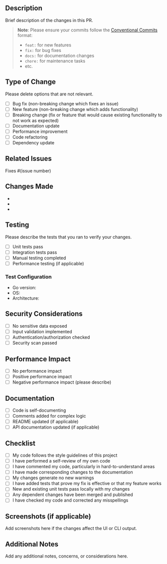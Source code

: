 ## Description

Brief description of the changes in this PR.

> **Note**: Please ensure your commits follow the [Conventional Commits](https://www.conventionalcommits.org/) format:
> - `feat:` for new features
> - `fix:` for bug fixes
> - `docs:` for documentation changes
> - `chore:` for maintenance tasks
> - etc.

## Type of Change

Please delete options that are not relevant.

- [ ] Bug fix (non-breaking change which fixes an issue)
- [ ] New feature (non-breaking change which adds functionality)
- [ ] Breaking change (fix or feature that would cause existing functionality to not work as expected)
- [ ] Documentation update
- [ ] Performance improvement
- [ ] Code refactoring
- [ ] Dependency update

## Related Issues

Fixes #(issue number)

## Changes Made

- 
- 
- 

## Testing

Please describe the tests that you ran to verify your changes.

- [ ] Unit tests pass
- [ ] Integration tests pass
- [ ] Manual testing completed
- [ ] Performance testing (if applicable)

### Test Configuration

* Go version:
* OS:
* Architecture:

## Security Considerations

- [ ] No sensitive data exposed
- [ ] Input validation implemented
- [ ] Authentication/authorization checked
- [ ] Security scan passed

## Performance Impact

- [ ] No performance impact
- [ ] Positive performance impact
- [ ] Negative performance impact (please describe)

## Documentation

- [ ] Code is self-documenting
- [ ] Comments added for complex logic
- [ ] README updated (if applicable)
- [ ] API documentation updated (if applicable)

## Checklist

- [ ] My code follows the style guidelines of this project
- [ ] I have performed a self-review of my own code
- [ ] I have commented my code, particularly in hard-to-understand areas
- [ ] I have made corresponding changes to the documentation
- [ ] My changes generate no new warnings
- [ ] I have added tests that prove my fix is effective or that my feature works
- [ ] New and existing unit tests pass locally with my changes
- [ ] Any dependent changes have been merged and published
- [ ] I have checked my code and corrected any misspellings

## Screenshots (if applicable)

Add screenshots here if the changes affect the UI or CLI output.

## Additional Notes

Add any additional notes, concerns, or considerations here.
